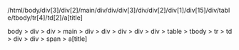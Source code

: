 /html/body/div[3]/div[2]/main/div/div/div[3]/div/div[2]/div[1]/div[15]/div/table/tbody/tr[4]/td[2]/a[title]

body > div > div > main > div > div > div > div > div > table > tbody > tr > td > div > div > span > a[title]
